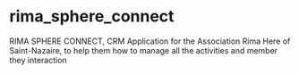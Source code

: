 # rima_sphere_connect
RIMA SPHERE CONNECT, CRM Application for the Association Rima Here of Saint-Nazaire, to help them how to manage all the activities and member they interaction  
